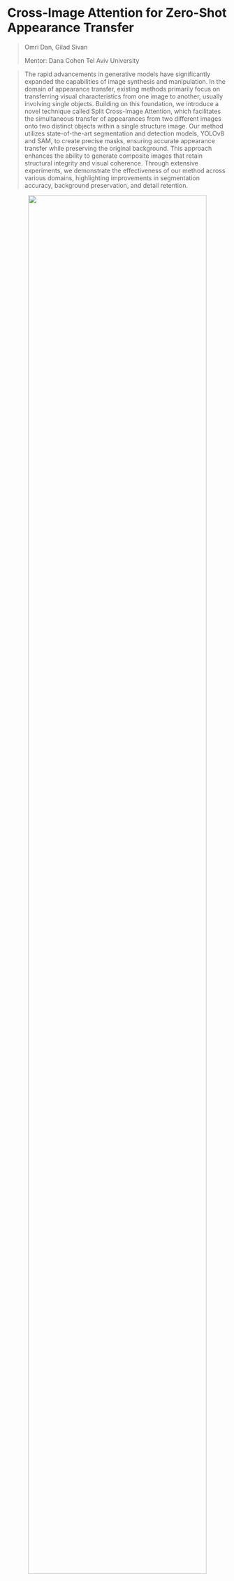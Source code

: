 # Cross-Image Attention for Zero-Shot Appearance Transfer

> Omri Dan, Gilad Sivan
>
>
> Mentor: Dana Cohen
> Tel Aviv University  

>
> The rapid advancements in generative models have significantly expanded the capabilities of image synthesis and manipulation. In the domain of appearance transfer, existing methods primarily focus on transferring visual characteristics from one image to another, usually involving single objects. Building on this foundation, we introduce a novel technique called Split Cross-Image Attention, which facilitates the simultaneous transfer of appearances from two different images onto two distinct objects within a single structure image. Our method utilizes state-of-the-art segmentation and detection models, YOLOv8 and SAM, to create precise masks, ensuring accurate appearance transfer while preserving the original background. This approach enhances the ability to generate composite images that retain structural integrity and visual coherence. Through extensive experiments, we demonstrate the effectiveness of our method across various domains, highlighting improvements in segmentation accuracy, background preservation, and detail retention.


<p align="center">
<img src="docs/teaser.jpg" width="90%"/>  
<br>
Given two images depicting a source structure and a target appearance, our method generates an image merging the structure of one image with the appearance of the other in a zero-shot manner.
</p>


## Description  
Official implementation of our SplitAttention mechanism.


## Environment
Our code builds on the requirement of the `diffusers` library. To set up their environment, please run:
```
conda env create -f environment/environment.yaml
conda activate cross_image
```

## Usage  
<p align="center">
<img src="docs/general_results.jpg" width="90%"/>  
<br>
Sample appearance transfer results obtained by our cross-image attention technique.
</p>

To generate an image, you can simply run the `run.py` script. For example,
```
python run.py \
--app1_image_path /path/to/appearance1/image.png \
--app2_image_path /path/to/appearance1/image.png \
--struct_image_path /path/to/structure/image.png \
--output_path /path/to/output/images.png \
--domain_name [domain the objects are taken from (e.g., animal, building)] \
--use_masked_adain True \
--contrast_strength 1.67 \
--swap_guidance_scale 3.5 \
```
Notes:
- To perform the inversion, if no prompt is specified explicitly, we will use the prompt `"A photo of a [domain_name]"`
- If `--use_masked_adain` is set to `True` (its default value), then `--domain_name` must be given in order 
  to compute the masks using the self-segmentation technique.
  - In cases where the domains are not well-defined, you can also set `--use_masked_adain` to `False` and 
    no `domain_name` is required.
- You can set `--load_latents` to `True` to load the latents from a file instead of inverting the input images every time. 
  - This is useful if you want to generate multiple images with the same structure but different appearances.


## Acknowledgements 
This code builds on the code of 
This code was a part of a Deep Learning course final project, under the guidance of Prof. Raja Geris.

We'd like to thank Dana Cohen, Daniel Garibi and Romario Zarik for their contribution.

This code builds on the code from the Cross-Image Attention for Zero-Shot Appearance Transfer paper [cross_image_attention](https://github.com/garibida/cross-image-attention).
